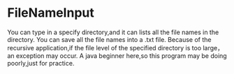 # FileNameInput
You can type in a specify directory,and it can lists all the file names in the directory.
You can save all the file names into a .txt file.
Because of the recursive application,if the file level of the specified directory is too large，an exception may occur.
A java beginner here,so this program may be doing poorly,just for practice.
